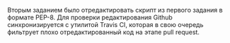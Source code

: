 Вторым заданием было отредактировать скрипт из первого задания в формате PEP-8. Для проверки редактирования Github синхронизируется с утилитой Travis CI, которая в свою очередь фильтрует плохо отредактированный код на этапе pull request.

